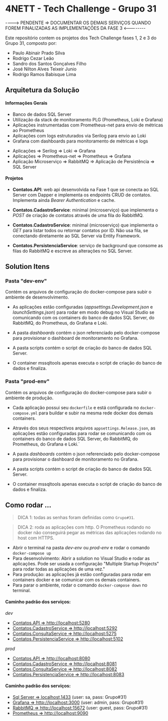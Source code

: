 # 4NETT - Tech Challenge - Grupo 31

----> PENDENTE => DOCUMENTAR OS DEMAIS SERVIÇOS QUANDO FOREM FINALIZADAS AS IMPLEMENTAÇÕES DA FASE 3 <--------

Este repositório contem os projetos dos Tech Challenge fases 1, 2 e 3 do Grupo 31, composto por:

- Paulo Abinair Prado Silva
- Rodrigo Cezar Leão
- Sandro dos Santos Gonçalves Filho
- José Nilton Alves Teixeir Junio
- Rodrigo Ramos Babisque Lima

## Arquitetura da Solução

#### Informações Gerais

- Banco de dados SQL Server
- Utilização da stack de monitoramento PLG (Prometheus, Loki e Grafana)
- Aplicações instrumentadas com Prometheus-net para envio de métricas ao Prometheus
- Aplicações com logs estruturados via Serilog para envio ao Loki
- Grafana com dashboards para monitoramento de métricas e logs

 * Aplicações => Serilog => Loki => Grafana
 * Aplicações => Prometheus-net => Prometheus => Grafana
 * Aplicação Microserviço => RabbitMQ => Aplicação de Persistência => SQL Server


####  Projetos
- **Contatos.API**: web api desenvolvida na Fase 1 que se conecta ao SQL Server com Dapper e implementa os endpoints CRUD de contatos. Implementa ainda *Bearer Authentication* e cache.

- **Contatos.CadastroService**: minimal (microserviço) que implementa o *POST* de criação de contatos através de uma fila do RabbitMQ.

- **Contatos.CadastroService**: minimal (microserviço) que implementa o *GET* para listar todos ou retornar contatos por ID. Não usa fila, se conectando diretamente ao SQL Server via Entity Framework.

- **Contatos.PersistenciaService**: serviço de background que consome as filas do RabbitMQ e escreve as alterações no SQL Server.


## Solution Itens 

### Pasta "dev-env"

Contém os arquivos de configuração do docker-compose para subir o ambiente de desenvolvimento.

- As aplicações estão configuradas (*appsettings.Development.json* e *launchSettings.json*) para rodar em modo debug no Visual Studio se comunicando com os containers do banco de dados SQL Server, do RabbitMQ, do Prometheus, do Grafana e Loki.

- A pasta *dashboards* contém o json referenciado pelo docker-compose para provisionar o dashboard de monitoramento no Grafana.

- A pasta scripts contém o script de criação do banco de dados SQL Server.

- O container mssqltools apenas executa o script de criação do banco de dados e finaliza.

### Pasta "prod-env"

Contém os arquivos de configuração do docker-compose para subir o ambiente de produção.

- Cada aplicação possui seu `dockerfile` e está configurada no `docker-compose.yml` para buildar e subir na mesma rede docker dos demais containers.

- Através dos seus respectivos arquivos `appsettings.Release.json`, as aplicações estão configuradas para rodar se comunicando com os containers do banco de dados SQL Server, do RabbitMQ, do Prometheus, do Grafana e Loki.` 

- A pasta *dashboards* contém o json referenciado pelo docker-compose para provisionar o dashboard de monitoramento no Grafana.

- A pasta scripts contém o script de criação do banco de dados SQL Server.

- O container mssqltools apenas executa o script de criação do banco de dados e finaliza.

## Como rodar ...
 
 > DICA 1: todas as senhas foram definidas como `Grupo#31`.

 > DICA 2: roda as aplicações com http. O Prometheus rodando no docker não conseguirá pegar as métricas das aplicações rodando no host com HTTPS.

  - Abrir o terminal na pasta *dev-env* ou *prod-env* e rodar o comando `docker-compose up`
  - Para desenvolvimento: Abrir a solution no Visual Studio e rodar as aplicações. Pode ser usada a configuração "Multiple Startup Projects" para rodar todas as aplicações de uma vez."
  - Para produção: as aplicações já estão configuradas para rodar em containers docker e se comunicar com os demais containers.
  - Para parar o ambiente, rodar o comando `docker-compose down` no terminal.
  
 #### Caminho padrão dos serviços:

 *dev*
 - [Contatos.API => http://localhost:5280](http://localhost:5280)
 - [Contatos.CadastroService => http://localhost:5292](http://localhost:5292)
 - [Contatos.ConsultaService => http://localhost:5275](http://localhost:5275)
 - [Contatos.PersistenciaService => http://localhost:5102](http:/localhost:5102)
	
*prod*
 - [Contatos.API => http://localhost:8080](http://localhost:8080)
 - [Contatos.CadastroService => http://localhost:8081](http://localhost:8081)
 - [Contatos.ConsultaService => http://localhost:8082](http://localhost:8082)
 - [Contatos.PersistenciaService => http://localhost:8083](http:/localhost:8083)
	 
 #### Caminho padrão dos serviços:
 - [Sql Server => localhost,1433]() (user: sa, pass: Grupo#31)
 - [Grafana => http://localhost:3000](http://localhost:3000) (user: admin, pass: Grupo#31)
 - [RabbitMQ => http://localhost:15672](http://localhost:15672) (user: guest, pass: Grupo#31)
 - [Prometheus => http://localhost:9090](http://localhost:9090)